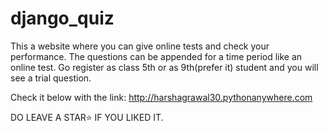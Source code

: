 # django_quiz
This a website where you can give online tests and check your performance.
The questions can be appended for a time period like an online test. 
Go register as class 5th or as 9th(prefer it) student and you will see a trial question.

Check it below with the link:
http://harshagrawal30.pythonanywhere.com

DO LEAVE A STAR⭐ IF YOU LIKED IT.
